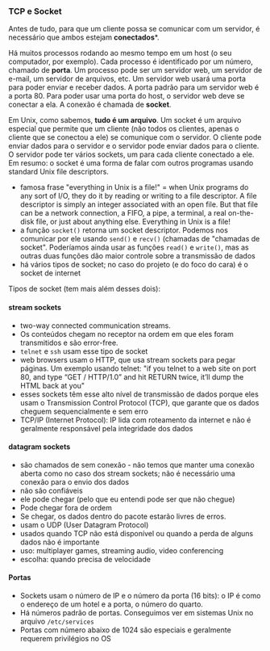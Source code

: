 ### TCP e Socket

Antes de tudo, para que um cliente possa se comunicar com um servidor, é necessário que ambos estejam **conectados***.

Há muitos processos rodando ao mesmo tempo em um host (o seu computador, por exemplo). Cada processo é identificado por um número, chamado de **porta**. Um processo pode ser um servidor web, um servidor de e-mail, um servidor de arquivos, etc. Um servidor web usará uma porta para poder enviar e receber dados. A porta padrão para um servidor web é a porta 80. Para poder usar uma porta do host, o servidor web deve se conectar a ela. A conexão é chamada de **socket**.

Em Unix, como sabemos, **tudo é um arquivo**. Um socket é um arquivo especial que permite que um cliente (não todos os clientes, apenas o cliente que se conectou a ele) se comunique com o servidor. O cliente pode enviar dados para o servidor e o servidor pode enviar dados para o cliente. O servidor pode ter vários sockets, um para cada cliente conectado a ele. Em resumo: o socket é uma forma de falar com outros programas usando standard Unix file descriptors.

- famosa frase "everything in Unix is a file!" = when Unix programs do any sort of I/O, they do it by reading or writing to a file descriptor. A file descriptor is simply an integer associated with an open file. But that file can be a network connection, a FIFO, a pipe, a terminal, a real on-the-disk file, or just about anything else. Everything in Unix is a file!
- a função `socket()` retorna um socket descriptor. Podemos nos comunicar por ele usando `send()` e `recv()` (chamadas de "chamadas de socket". Poderíamos ainda usar as funções `read()` e `write()`, mas as outras duas funções dão maior controle sobre a transmissão de dados
- há vários tipos de socket; no caso do projeto (e do foco do cara) é o socket de internet

Tipos de socket (tem mais além desses dois):
#### stream sockets
- two-way connected communication streams.
- Os conteúdos chegam no receptor na ordem em que eles foram transmitidos e são error-free.
- `telnet` e `ssh` usam esse tipo de socket
- web browsers usam o HTTP, que usa stream sockets para pegar páginas. Um exemplo usando telnet: "if you telnet to a web site on port 80, and type “GET / HTTP/1.0” and hit RETURN twice, it’ll dump the HTML back at you"
- esses sockets têm esse alto nível de transmissão de dados porque eles usam o Transmission Control Protocol (TCP), que garante que os dados cheguem sequencialmente e sem erro
- TCP/IP (Internet Protocol): IP lida com roteamento da internet e não é geralmente responsável pela integridade dos dados

#### datagram sockets
- são chamados de sem conexão - não temos que manter uma conexão aberta como no caso dos stream sockets; não é necessário uma conexão para o envio dos dados
- não são confiáveis
- ele pode chegar (pelo que eu entendi pode ser que não chegue)
- Pode chegar fora de ordem
- Se chegar, os dados dentro do pacote estarão livres de erros.
- usam o UDP (User Datagram Protocol)
- usados quando TCP não está disponível ou quando a perda de alguns dados não é importante
- uso: multiplayer games, streaming audio, video conferencing
- escolha: quando precisa de velocidade


#### Portas
- Sockets usam o número de IP e o número da porta (16 bits): o IP é como o endereço de um hotel e a porta, o número do quarto.
- Há números padrão de portas. Conseguimos ver em sistemas Unix no arquivo `/etc/services`
- Portas com número abaixo de 1024 são especiais e geralmente requerem privilégios no OS

